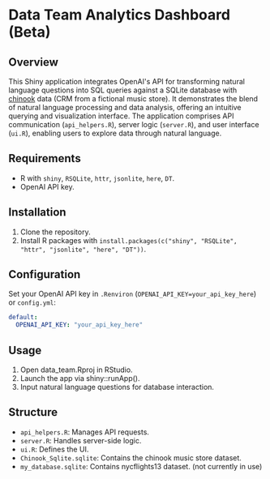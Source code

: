 # Data Team Analytics Dashboard (Beta)

## Overview

This Shiny application integrates OpenAI's API for transforming natural language questions into SQL queries against a SQLite database with [chinook](https://github.com/lerocha/chinook-database/tree/master) data (CRM from a fictional music store). It demonstrates the blend of natural language processing and data analysis, offering an intuitive querying and visualization interface. The application comprises API communication (`api_helpers.R`), server logic (`server.R`), and user interface (`ui.R`), enabling users to explore data through natural language.

## Requirements

- R with `shiny`, `RSQLite`, `httr`, `jsonlite`, `here`, `DT`.
- OpenAI API key.

## Installation

1. Clone the repository.
2. Install R packages with `install.packages(c("shiny", "RSQLite", "httr", "jsonlite", "here", "DT"))`.

## Configuration

Set your OpenAI API key in `.Renviron` (`OPENAI_API_KEY=your_api_key_here`) or `config.yml`:

```yaml
default:
  OPENAI_API_KEY: "your_api_key_here"
```

## Usage

1. Open data_team.Rproj in RStudio.
2. Launch the app via shiny::runApp().
3. Input natural language questions for database interaction.

## Structure
- `api_helpers.R`: Manages API requests.
- `server.R`: Handles server-side logic.
- `ui.R`: Defines the UI.
- `Chinook_Sqlite.sqlite`: Contains the chinook music store dataset.
- `my_database.sqlite`: Contains nycflights13 dataset. (not currently in use)
